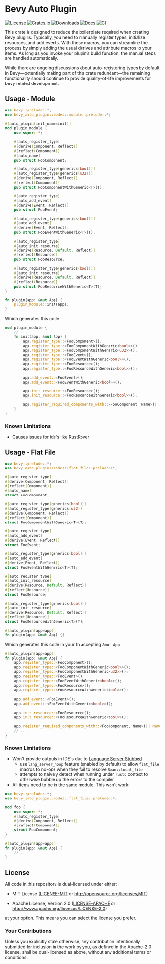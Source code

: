 # Bevy Auto Plugin

[![License](https://img.shields.io/badge/license-MIT%2FApache-blue.svg)](https://github.com/StrikeForceZero/bevy_auto_plugin#license)
[![Crates.io](https://img.shields.io/crates/v/bevy_auto_plugin.svg)](https://crates.io/crates/bevy_auto_plugin)
[![Downloads](https://img.shields.io/crates/d/bevy_auto_plugin.svg)](https://crates.io/crates/bevy_auto_plugin)
[![Docs](https://docs.rs/bevy_auto_plugin/badge.svg)](https://docs.rs/bevy_auto_plugin/latest/bevy_auto_plugin/)
[![CI](https://github.com/StrikeForceZero/bevy_auto_plugin/workflows/CI/badge.svg)](https://github.com/StrikeForceZero/bevy_auto_plugin/actions)

This crate is designed to reduce the boilerplate required when creating Bevy plugins. Typically, you need to manually register types, initialize resources, and add events. With these macros, you can streamline the process by simply adding the usual derives and attribute macros to your items. As long as you invoke your plugin’s build function, the manual steps are handled automatically.

While there are ongoing discussions about auto-registering types by default in Bevy—potentially making part of this crate redundant—the remaining functionality should continue to provide quality-of-life improvements for bevy related development.

## Usage - Module
```rust
use bevy::prelude::*;
use bevy_auto_plugin::modes::module::prelude::*;

#[auto_plugin(init_name=init)]
mod plugin_module {
    use super::*;
    
    #[auto_register_type]
    #[derive(Component, Reflect)]
    #[reflect(Component)]
    #[auto_name]
    pub struct FooComponent;

    #[auto_register_type(generics(bool))]
    #[auto_register_type(generics(u32))]
    #[derive(Component, Reflect)]
    #[reflect(Component)]
    pub struct FooComponentWithGeneric<T>(T);

    #[auto_register_type]
    #[auto_add_event]
    #[derive(Event, Reflect)]
    pub struct FooEvent;

    #[auto_register_type(generics(bool))]
    #[auto_add_event]
    #[derive(Event, Reflect)]
    pub struct FooEventWithGeneric<T>(T);

    #[auto_register_type]
    #[auto_init_resource]
    #[derive(Resource, Default, Reflect)]
    #[reflect(Resource)]
    pub struct FooResource;

    #[auto_register_type(generics(bool))]
    #[auto_init_resource]
    #[derive(Resource, Default, Reflect)]
    #[reflect(Resource)]
    pub struct FooResourceWithGeneric<T>(T);
}

fn plugin(app: &mut App) {
    plugin_module::init(app);
}
```

Which generates this code
```rust
mod plugin_module {
    // ...
    fn init(app: &mut App) {
        app.register_type::<FooComponent>();
        app.register_type::<FooComponentWithGeneric<bool>>();
        app.register_type::<FooComponentWithGeneric<u32>>();
        app.register_type::<FooEvent>();
        app.register_type::<FooEventWithGeneric<bool>>();
        app.register_type::<FooResource>();
        app.register_type::<FooResourceWithGeneric<bool>>();

        app.add_event::<FooEvent>();
        app.add_event::<FooEventWithGeneric<bool>>();

        app.init_resource::<FooResource>();
        app.init_resource::<FooResourceWithGeneric<bool>>();

        app.register_required_components_with::<FooComponent, Name>(|| Name::new("FooComponent"));
    }
}
```

### Known Limitations
- Causes issues for ide's like RustRover

## Usage - Flat File

```rust
use bevy::prelude::*;
use bevy_auto_plugin::modes::flat_file::prelude::*;

#[auto_register_type]
#[derive(Component, Reflect)]
#[reflect(Component)]
#[auto_name]
struct FooComponent;

#[auto_register_type(generics(bool))]
#[auto_register_type(generics(u32))]
#[derive(Component, Reflect)]
#[reflect(Component)]
struct FooComponentWithGeneric<T>(T);

#[auto_register_type]
#[auto_add_event]
#[derive(Event, Reflect)]
struct FooEvent;

#[auto_register_type(generics(bool))]
#[auto_add_event]
#[derive(Event, Reflect)]
struct FooEventWithGeneric<T>(T);

#[auto_register_type]
#[auto_init_resource]
#[derive(Resource, Default, Reflect)]
#[reflect(Resource)]
struct FooResource;

#[auto_register_type(generics(bool))]
#[auto_init_resource]
#[derive(Resource, Default, Reflect)]
#[reflect(Resource)]
struct FooResourceWithGeneric<T>(T);

#[auto_plugin(app=app)]
fn plugin(app: &mut App) {}
```

Which generates this code in your fn accepting `&mut App`
```rust
#[auto_plugin(app=app)]
fn plugin(app: &mut App) {
    app.register_type::<FooComponent>();
    app.register_type::<FooComponentWithGeneric<bool>>();
    app.register_type::<FooComponentWithGeneric<u32>>();
    app.register_type::<FooEvent>();
    app.register_type::<FooEventWithGeneric<bool>>();
    app.register_type::<FooResource>();
    app.register_type::<FooResourceWithGeneric<bool>>();
    
    app.add_event::<FooEvent>();
    app.add_event::<FooEventWithGeneric<bool>>();
    
    app.init_resource::<FooResource>();
    app.init_resource::<FooResourceWithGeneric<bool>>();

    app.register_required_components_with::<FooComponent, Name>(|| Name::new("FooComponent"));
    // ...
}
```

### Known Limitations
- Won't provide outputs in IDE's due to [Language Server Stubbed](https://github.com/rust-lang/rust/blob/4e973370053a5fe87ee96d43c506623e9bd1eb9d/src/tools/rust-analyzer/crates/proc-macro-srv/src/server_impl/rust_analyzer_span.rs#L144-L147)
  - use `lang_server_noop` feature (enabled by default) to allow `flat_file` macros to no-ops when they fail to resolve `Span::local_file`
  - attempts to naively detect when running under `rustc` context to otherwise bubble up the errors to the compiler
- All items need to be in the same module. This won't work:
```rust
use bevy::prelude::*;
use bevy_auto_plugin::modes::flat_file::prelude::*;

mod foo {
    use super::*;
    #[auto_register_type]
    #[derive(Component, Reflect)]
    #[reflect(Component)]
    struct FooComponent;
}

#[auto_plugin(app=app)]
fn plugin(app: &mut App) {
    // ...
}
```

## License

All code in this repository is dual-licensed under either:

- MIT License ([LICENSE-MIT](LICENSE-MIT) or http://opensource.org/licenses/MIT)

- Apache License, Version 2.0 ([LICENSE-APACHE](LICENSE-APACHE) or http://www.apache.org/licenses/LICENSE-2.0)

at your option. This means you can select the license you prefer.

### Your Contributions

Unless you explicitly state otherwise, any contribution intentionally submitted for inclusion in the work by you, as defined in the Apache-2.0 license, shall be
dual-licensed as above, without any additional terms or conditions.